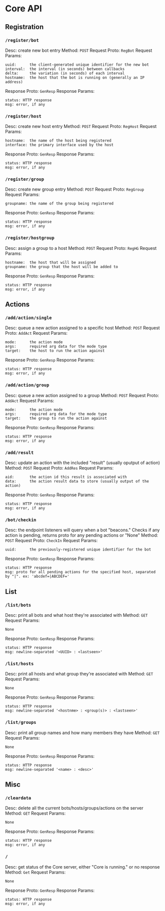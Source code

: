 # Core API 

## Registration

### `/register/bot`
Desc: create new bot entry
Method: `POST`
Request Proto: `RegBot`
Request Params: 
```
uuid:      the client-generated unique identifier for the new bot 
interval:  the interval (in seconds) between callbacks 
delta:     the variation (in seconds) of each interval 
hostname:  the host that the bot is running on (generally an IP address) 
```
Response Proto: `GenResp`
Response Params: 
```
status: HTTP response
msg: error, if any
```


### `/register/host`
Desc: create new host entry
Method: `POST`
Request Proto: `RegHost`
Request Params: 
```
hostname:  the name of the host being registered 
interface: the primary interface used by the host 
```
Response Proto: `GenResp`
Response Params: 
```
status: HTTP response
msg: error, if any
```

### `/register/group`
Desc: create new group entry
Method: `POST`
Request Proto: `RegGroup`
Request Params: 
```
groupname: the name of the group being registered 
```
Response Proto: `GenResp`
Response Params: 
```
status: HTTP response
msg: error, if any
```

### `/register/hostgroup`
Desc: assign a group to a host
Method: `POST`
Request Proto: `RegHG`
Request Params: 
```
hostname:  the host that will be assigned 
groupname: the group that the host will be added to 
```
Response Proto: `GenResp`
Response Params: 
```
status: HTTP response
msg: error, if any
```

## Actions

### `/add/action/single`	
Desc: queue a new action assigned to a specific host
Method: `POST`
Request Proto: `AddAct`
Request Params: 
```
mode:      the action mode 
args:      required arg data for the mode type 
target:    the host to run the action against 
```
Response Proto: `GenResp`
Response Params: 
```
status: HTTP response
msg: error, if any
```

### `/add/action/group`
Desc: queue a new action assigned to a group
Method: `POST`
Request Proto: `AddAct`
Request Params: 
```
mode:      the action mode 
args:      required arg data for the mode type
target:    the group to run the action against     
```
Response Proto: `GenResp`
Response Params: 
```
status: HTTP response
msg: error, if any
```

### `/add/result`
Desc: update an action with the included "result" (usually oputput of action)
Method: `POST`
Request Proto: `AddRes`
Request Params: 
```
aid:       the action id this result is associated with
data:      the action result data to store (usually output of the action)
```
Response Proto: `GenResp`
Response Params: 
```
status: HTTP response
msg: error, if any
```

### `/bot/checkin`
Desc: the endpoint listeners will query when a bot "beacons." Checks if any action is pending, returns proto for any pending actions or "None"
Method: `POST`
Request Proto: `CheckIn`
Request Params: 
```
uuid:      the previously-registered unique identifier for the bot 
```
Response Proto: `GenResp`
Response Params: 
```
status: HTTP response
msg: proto for all pending actions for the specified host, separated by "|". ex: 'abcdef=|ABCDEF='
```

## List  

### `/list/bots`	
Desc: print all bots and what host they're associated with
Method: `GET`
Request Params: 
```
None
```
Response Proto: `GenResp`
Response Params: 
```
status: HTTP response
msg: newline-separated '<UUID> : <lastseen>'
```

### `/list/hosts`
Desc: print all hosts and what group they're associated with
Method: `GET`
Request Params: 
```
None
```
Response Proto: `GenResp`
Response Params: 
```
status: HTTP response
msg: newline-separated '<hostnme> : <group(s)> : <lastseen>'
```

### `/list/groups`
Desc: print all group names and how many members they have
Method: `GET`
Request Params: 
```
None
```
Response Proto: `GenResp`
Response Params: 
```
status: HTTP response
msg: newline-separated '<name> : <desc>'
```

## Misc

### `/cleardata`
Desc: delete all the current bots/hosts/groups/actions on the server
Method: `GET`
Request Params: 
```
None
```
Response Proto: `GenResp`
Response Params: 
```
status: HTTP response
msg: error, if any
```

### `/`
Desc: get status of the Core server, either "Core is running." or no response
Method: `Get`
Request Params: 
```
None
```
Response Proto: `GenResp`
Response Params: 
```
status: HTTP response
msg: error, if any
```
